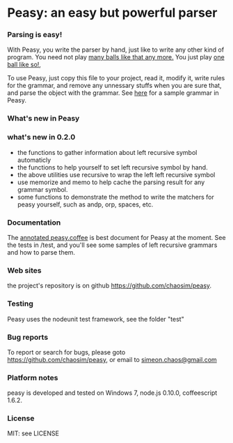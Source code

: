 # Peasy: an easy but powerful parser
### Parsing is easy!

With Peasy, you write the parser by hand, just like to write any other kind of program.
You need not play [many balls like that any more.](https://raw.github.com/chaosim/peasy/master/ballacrobatics.jpg)
You just play [one ball like so!](https://raw.github.com/chaosim/peasy/master/dolphinball.jpg),

To use Peasy, just copy this file to your project, read it, modify it, write rules for the grammar, and
remove any unnessary stuffs when you are sure that, and parse the object with the grammar.
See [here](#peasysample) for a sample grammar in Peasy.

### What's new in Peasy
### what's new in 0.2.0
* the functions to gather information about left recursive symbol automaticly
* the functions to help yourself to set left recursive symbol by hand.
* the above utilities use recursive to wrap the left left recursive symbol
* use memorize and memo to help cache the parsing result for any grammar symbol.
* some functions to demonstrate the method to write the matchers for peasy yourself, such as andp, orp, spaces, etc.

### Documentation
The [annotated peasy.coffee](http://http://chaosim.github.io/peasy/doc/peasy.html) is best document for Peasy at the moment.
See the tests in /test, and you'll see some samples of left recursive grammars and how to parse them.

### Web sites
the project's repository is on github <https://github.com/chaosim/peasy>.

### Testing
Peasy uses the nodeunit test framework, see the folder "test"

### Bug reports
To report or search for bugs, please goto <https://github.com/chaosim/peasy>, or email to simeon.chaos@gmail.com

### Platform notes
peasy is developed and tested on Windows 7, node.js 0.10.0, coffeescript 1.6.2.

### License
MIT: see LICENSE

